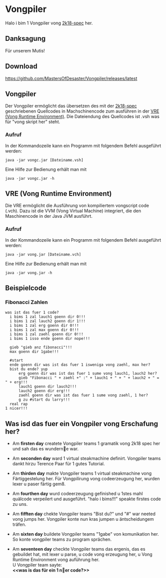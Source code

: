 # Vongpiler

Halo i bim 1 Vongpiler vong [2k18-spec](https://github.com/MastersOfDesaster/2k18-spec) her.

## Danksagung

Für unserem Mutis!

## Download

https://github.com/MastersOfDesaster/Vongpiler/releases/latest

## Vongpiler
Der Vongpiler ermöglicht das übersetzen des mit der [2k18-spec](https://github.com/MastersOfDesaster/2k18-spec) geschriebenen Quellcodes in Machschinencode zum ausführen in der [VRE (Vong Runtime Environment)](#vre).
Die Dateiendung des Quellcodes ist .vsh was für "vong skript her" steht.

### Aufruf

In der Kommandozeile kann ein Programm mit folgendem Befehl ausgeführt werden:

 ```shell
 java -jar vongc.jar [Dateiname.vsh]
 ```
 
 Eine Hilfe zur Bedienung erhält man mit 
 
 ```shell
 java -jar vongc.jar -h
 ``` 

<a name="vre"/>

## VRE (Vong Runtime Environment)

Die VRE ermöglicht die Ausführung von kompiliertem vongscript code (.vch).
Dazu ist die VVM (Vong Virtual Machine) integriert, die den Maschinencode in der Java JVM ausführt.

### Aufruf

In der Kommandozeile kann ein Programm mit folgendem Befehl ausgeführt werden:

 ```shell
 java -jar vong.jar [Dateiname.vch]
 ```
 
 Eine Hilfe zur Bedienung erhält man mit 
 
 ```shell
 java -jar vong.jar -h
 ``` 

## Beispielcode

### Fibonacci Zahlen

```2k18
was ist das fuer 1 code?
  i bims 1 zal lauch1 goenn dir 0!!!
  i bims 1 zal lauch2 goenn dir 1!!!
  i bims 1 zal erg goenn dir 0!!!
  i bims 1 zal max goenn dir 0!!!
  i bims 1 zal zaehl goenn dir 0!!!
  i bims 1 isso ende goenn dir nope!!!

  gieb "gieb anz fibonacci"!!! 
  max goenn dir 1gabe!!!

  #start
  ende goenn dir was ist das fuer 1 isweniga vong zaehl, max her?
  bist du ende? yup
      erg goenn dir was ist das fuer 1 sume vong lauch1, lauch2 her?
      gieb "Fibonacci " + zaehl +" :" + lauch1 + " + " + lauch2 + " = " + erg!!!
      lauch1 goenn dir lauch2!!!
      lauch2 goenn dir erg!!!
      zaehl goenn dir was ist das fuer 1 sume vong zaehl, 1 her?
      g zu #start du larry!!!
  real rap
1 nicer!!!
```

## Was isd das fuer ein Vongpiler vong Erschafung her?

* Am **firsten day** createte Vongpiler teams 1 gramatik vong 2k18 spec her und sah das es wundern🍦e war.

* Am **seconden day** ward 1 virtual steakmachine definirt. Vongpiler teams dankt hirzu Terence Paar für 1 gutes Tutorial. 

* Am **thirden day** makte Vongpiler teams 1 virtual steakmachine vong Färtiggestelung her. Für Vongpilirung vong codeerzeugung her, wurden lexer u paser färtig gem8.

* Am **fourthen day**  wurd codeerzeugung gefinished u 1stes mahl quälcode verpeilert und ausgeführt. "halo i bims!!!" speakte firstes code zu uns.

* Am **fifften day** chekte Vongpiler teams "Bist du?" und "#" war neeted vong jumps her. Vongpiler konte nun kras jumpen u äntscheidungem träfen.

* Am **sixten day** buildete Vongpiler teams "1gabe" von komunikation her. So konte vongpiler teams zu program sprächen.

* Am **seventeen day** checkte Vongpiler teams das ergenis, das es gebuildet hat, mit lexer u parse, u code vong erzeugung her, u Vong Runtime Environment vong auführung her.  
   U Vongpiler team sayte:  
   **<<was is das für ein 1 n🍦er code?>>**
